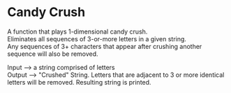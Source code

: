 # Candy Crush
A function that plays 1-dimensional candy crush. <br>
Eliminates all sequences of 3-or-more letters in a given string. <br>
Any sequences of 3+ characters that appear after crushing another sequence will also be removed. <br>

Input --> a string comprised of letters <br>
Output --> "Crushed" String. Letters that are adjacent to 3 or more identical letters will be removed. Resulting string is printed.
